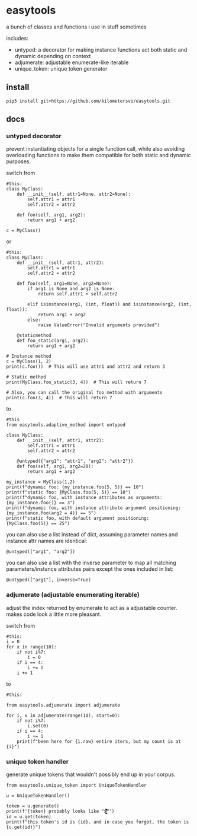 # easytools

a bunch of classes and functions i use in stuff sometimes

includes:
- untyped: a decorator for making instance functions act both static and dynamic depending on context
- adjumerate: adjustable enumerate-like iterable
- unique_token: unique token generator

## install

```
pip3 install git+https://github.com/kilometersvi/easytools.git
```

## docs

### untyped decorator

prevent instantiating objects for a single function call, while also avoiding overloading functions to make them compatible for both static and dynamic purposes.

switch from

```
#this:
class MyClass:
    def __init__(self, attr1=None, attr2=None):
        self.attr1 = attr1
        self.attr2 = attr2

    def foo(self, arg1, arg2):
        return arg1 + arg2

c = MyClass()

```
or
```
#this:
class MyClass:
    def __init__(self, attr1, attr2):
        self.attr1 = attr1
        self.attr2 = attr2

    def foo(self, arg1=None, arg2=None):
        if arg1 is None and arg2 is None:
            return self.attr1 + self.attr2

        elif isinstance(arg1, (int, float)) and isinstance(arg2, (int, float)):
            return arg1 + arg2
        else:
            raise ValueError("Invalid arguments provided")

    @staticmethod
    def foo_static(arg1, arg2):
        return arg1 + arg2

# Instance method
c = MyClass(1, 2)
print(c.foo())  # This will use attr1 and attr2 and return 3

# Static method
print(MyClass.foo_static(3, 4))  # This will return 7

# Also, you can call the original foo method with arguments
print(c.foo(3, 4))  # This will return 7

```
to
```
#this
from easytools.adaptive_method import untyped

class MyClass:
    def __init__(self, attr1, attr2):
        self.attr1 = attr1
        self.attr2 = attr2

    @untyped({"arg1": "attr1", "arg2": "attr2"})
    def foo(self, arg1, arg2=20):
        return arg1 + arg2

my_instance = MyClass(1,2)
print(f"dynamic foo: {my_instance.foo(5, 5)} == 10")
print(f"static foo: {MyClass.foo(5, 5)} == 10")
print(f"dynamic foo, with instance attributes as arguments: {my_instance.foo()} == 3")
print(f"dynamic foo, with instance attribute argument positioning: {my_instance.foo(arg2 = 4)} == 5")
print(f"static foo, with default argument positioning: {MyClass.foo(5)} == 25")
```

you can also use a list instead of dict, assuming parameter names and instance attr names are identical:

```
@untyped(["arg1", "arg2"])
```

you can also use a list with the inverse parameter to map all matching parameters/instance attributes pairs except the ones included in list:

```
@untyped(["arg1"], inverse=True)
```

### adjumerate (adjustable enumerating iterable)

adjust the index returned by enumerate to act as a adjustable counter. makes code look a little more pleasant.

switch from

```
#this:
i = 0
for x in range(10):
    if not i%7:
        i = 0
    if i == 4:
        i += 1
    i += 1
```
to
```
#this:

from easytools.adjumerate import adjumerate

for i, x in adjumerate(range(10), start=0):
    if not i%7:
        i.set(0)
    if i == 4:
        i += 1
    print(f"been here for {i.raw} entire iters, but my count is at {i}")
```

### unique token handler

generate unique tokens that wouldn't possibly end up in your corpus.

```
from easytools.unique_token import UniqueTokenHandler

u = UniqueTokenHandler()

token = u.generate()
print(f'{token} probably looks like "$̶͇̖͍̹͈̮̦͙͔̗͈͉͖̬̪̌͌͐͊̀̎͌̀́̓͋̎̎̾̈́̍̔̽̕͝͝ͅ"')
id = u.get(token)
print(f"this token's id is {id}. and in case you forgot, the token is {u.get(id)}")
```
